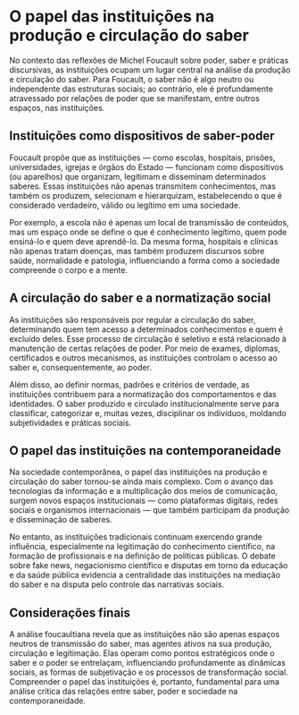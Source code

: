 
# O papel das instituições na produção e circulação do saber

No contexto das reflexões de Michel Foucault sobre poder, saber e práticas discursivas, as instituições ocupam um lugar central na análise da produção e circulação do saber. Para Foucault, o saber não é algo neutro ou independente das estruturas sociais; ao contrário, ele é profundamente atravessado por relações de poder que se manifestam, entre outros espaços, nas instituições.

## Instituições como dispositivos de saber-poder

Foucault propõe que as instituições — como escolas, hospitais, prisões, universidades, igrejas e órgãos do Estado — funcionam como dispositivos (ou aparelhos) que organizam, legitimam e disseminam determinados saberes. Essas instituições não apenas transmitem conhecimentos, mas também os produzem, selecionam e hierarquizam, estabelecendo o que é considerado verdadeiro, válido ou legítimo em uma sociedade.

Por exemplo, a escola não é apenas um local de transmissão de conteúdos, mas um espaço onde se define o que é conhecimento legítimo, quem pode ensiná-lo e quem deve aprendê-lo. Da mesma forma, hospitais e clínicas não apenas tratam doenças, mas também produzem discursos sobre saúde, normalidade e patologia, influenciando a forma como a sociedade compreende o corpo e a mente.

## A circulação do saber e a normatização social

As instituições são responsáveis por regular a circulação do saber, determinando quem tem acesso a determinados conhecimentos e quem é excluído deles. Esse processo de circulação é seletivo e está relacionado à manutenção de certas relações de poder. Por meio de exames, diplomas, certificados e outros mecanismos, as instituições controlam o acesso ao saber e, consequentemente, ao poder.

Além disso, ao definir normas, padrões e critérios de verdade, as instituições contribuem para a normatização dos comportamentos e das identidades. O saber produzido e circulado institucionalmente serve para classificar, categorizar e, muitas vezes, disciplinar os indivíduos, moldando subjetividades e práticas sociais.

## O papel das instituições na contemporaneidade

Na sociedade contemporânea, o papel das instituições na produção e circulação do saber tornou-se ainda mais complexo. Com o avanço das tecnologias da informação e a multiplicação dos meios de comunicação, surgem novos espaços institucionais — como plataformas digitais, redes sociais e organismos internacionais — que também participam da produção e disseminação de saberes.

No entanto, as instituições tradicionais continuam exercendo grande influência, especialmente na legitimação do conhecimento científico, na formação de profissionais e na definição de políticas públicas. O debate sobre fake news, negacionismo científico e disputas em torno da educação e da saúde pública evidencia a centralidade das instituições na mediação do saber e na disputa pelo controle das narrativas sociais.

## Considerações finais

A análise foucaultiana revela que as instituições não são apenas espaços neutros de transmissão do saber, mas agentes ativos na sua produção, circulação e legitimação. Elas operam como pontos estratégicos onde o saber e o poder se entrelaçam, influenciando profundamente as dinâmicas sociais, as formas de subjetivação e os processos de transformação social. Compreender o papel das instituições é, portanto, fundamental para uma análise crítica das relações entre saber, poder e sociedade na contemporaneidade.
```